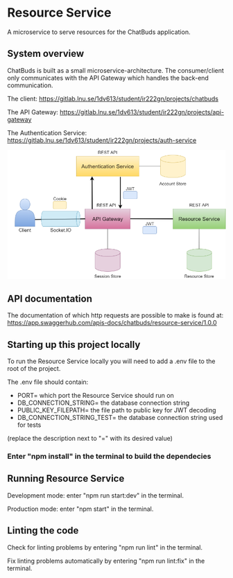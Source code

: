 # Resource Service

A microservice to serve resources for the ChatBuds application.

## System overview
ChatBuds is built as a small microservice-architecture. The consumer/client only communicates with the API Gateway which handles the back-end communication.

The client: https://gitlab.lnu.se/1dv613/student/ir222gn/projects/chatbuds

The API Gateway: https://gitlab.lnu.se/1dv613/student/ir222gn/projects/api-gateway

The Authentication Service: https://gitlab.lnu.se/1dv613/student/ir222gn/projects/auth-service

![Architecture](./.readme/chatbuds-architecture.png)

## API documentation
The documentation of which http requests are possible to make is found at: https://app.swaggerhub.com/apis-docs/chatbuds/resource-service/1.0.0

## Starting up this project locally
To run the Resource Service locally you will need to add a .env file to the root of the project.

The .env file should contain:

- PORT= which port the Resource Service should run on
- DB_CONNECTION_STRING= the database connection string
- PUBLIC_KEY_FILEPATH= the file path to public key for JWT decoding
- DB_CONNECTION_STRING_TEST= the database connection string used for tests

(replace the description next to "=" with its desired value)

### Enter "npm install" in the terminal to build the dependecies

## Running Resource Service
Development mode: enter "npm run start:dev" in the terminal.

Production mode: enter "npm start" in the terminal.

## Linting the code
Check for linting problems by entering "npm run lint" in the terminal.

Fix linting problems automatically by entering "npm run lint:fix" in the terminal.
